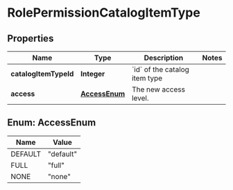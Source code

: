 

# RolePermissionCatalogItemType

## Properties

Name | Type | Description | Notes
------------ | ------------- | ------------- | -------------
**catalogItemTypeId** | **Integer** | &#x60;id&#x60; of the catalog item type | 
**access** | [**AccessEnum**](#AccessEnum) | The new access level. | 



## Enum: AccessEnum

Name | Value
---- | -----
DEFAULT | &quot;default&quot;
FULL | &quot;full&quot;
NONE | &quot;none&quot;



